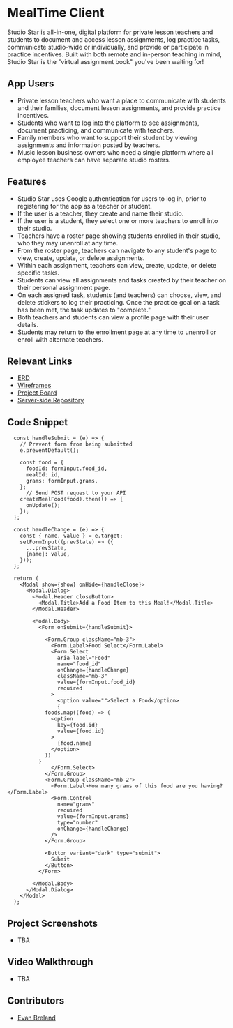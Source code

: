 # MealTime Client

Studio Star is all-in-one, digital platform for private lesson teachers and students to document and access lesson assignments, log practice tasks, communicate studio-wide or individually, and provide or participate in practice incentives. Built with both remote and in-person teaching in mind, Studio Star is the "virtual assignment book" you've been waiting for!

## App Users <!-- This is a scaled down user persona -->
- Private lesson teachers who want a place to communicate with students and their families, document lesson assignments, and provide practice incentives.
- Students who want to log into the platform to see assignments, document practicing, and communicate with teachers. 
- Family members who want to support their student by viewing assignments and information posted by teachers. 
- Music lesson business owners who need a single platform where all employee teachers can have separate studio rosters. 

## Features <!-- List your app features using bullets! Do NOT use a paragraph. No one will read that! -->
- Studio Star uses Google authentication for users to log in, prior to registering for the app as a teacher or student. 
- If the user is a teacher, they create and name their studio. 
- If the user is a student, they select one or more teachers to enroll into their studio. 
- Teachers have a roster page showing students enrolled in their studio, who they may unenroll at any time. 
- From the roster page, teachers can navigate to any student's page to view, create, update, or delete assignments.
- Within each assignment, teachers can view, create, update, or delete specific tasks.
- Students can view all assignments and tasks created by their teacher on their personal assignment page.
- On each assigned task, students (and teachers) can choose, view, and delete stickers to log their practicing. Once the practice goal on a task has been met, the task updates to "complete."
- Both teachers and students can view a profile page with their user details. 
- Students may return to the enrollment page at any time to unenroll or enroll with alternate teachers. 

## Relevant Links <!-- Link to all the things that are required outside of the ones that have their own section -->
- [ERD](https://dbdiagram.io/d/64dab2db02bd1c4a5ec5752e)
- [Wireframes](https://www.figma.com/file/Eebb7ycjEUCTXMoZrNtSWd/MealTime-Wireframe?type=design&node-id=0-1&mode=design&t=da3tNYD4ww0ZTrCo-0)
- [Project Board](https://github.com/users/EvgBre/projects/3)
- [Server-side Repository](https://github.com/EvgBre/mealtime-server/tree/main)


## Code Snippet <!-- OPTIONAL, but doesn't hurt -->
```
  const handleSubmit = (e) => {
    // Prevent form from being submitted
    e.preventDefault();

    const food = {
      foodId: formInput.food_id,
      mealId: id,
      grams: formInput.grams,
    };
      // Send POST request to your API
    createMealFood(food).then(() => {
      onUpdate();
    });
  };

  const handleChange = (e) => {
    const { name, value } = e.target;
    setFormInput((prevState) => ({
      ...prevState,
      [name]: value,
    }));
  };

  return (
    <Modal show={show} onHide={handleClose}>
      <Modal.Dialog>
        <Modal.Header closeButton>
          <Modal.Title>Add a Food Item to this Meal!</Modal.Title>
        </Modal.Header>

        <Modal.Body>
          <Form onSubmit={handleSubmit}>

            <Form.Group className="mb-3">
              <Form.Label>Food Select</Form.Label>
              <Form.Select
                aria-label="Food"
                name="food_id"
                onChange={handleChange}
                className="mb-3"
                value={formInput.food_id}
                required
              >
                <option value="">Select a Food</option>
                {
            foods.map((food) => (
              <option
                key={food.id}
                value={food.id}
              >
                {food.name}
              </option>
            ))
          }
              </Form.Select>
            </Form.Group>
            <Form.Group className="mb-2">
              <Form.Label>How many grams of this food are you having?</Form.Label>
              <Form.Control
                name="grams"
                required
                value={formInput.grams}
                type="number"
                onChange={handleChange}
              />
            </Form.Group>

            <Button variant="dark" type="submit">
              Submit
            </Button>
          </Form>

        </Modal.Body>
      </Modal.Dialog>
    </Modal>
  );
```

## Project Screenshots <!-- These can be inside of your project. Look at the repos from class and see how the images are included in the readme -->
- TBA

## Video Walkthrough
- TBA


## Contributors
- [Evan Breland](https://github.com/EvgBre)
